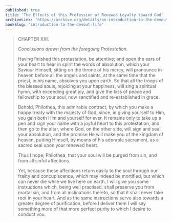 ```yaml
---
published: true
title: 'The Effects of this Profession of Renewed Loyalty toward God'
archiveLink: 'https://archive.org/details/an-introduction-to-the-devout-life/page/40?view=theater'
bookSlug: 'introduction-to-the-devout-life'
---
```


> CHAPTER XXI.
>
> *Conclusions drawn from the foregoing Protestation.*
>
> Having finished this protestation, be attentive; and open the ears of your heart to hear in spirit the words of absolution, which your Saviour Himself, sitting on the throne of his mercy, will pronounce in heaven before all the angels and saints, at the same time that the priest, in his name, absolves you upon earth. So that all the troops of the blessed souls, rejoicing at your happiness, will sing a spiritual hymn, with exceeding great joy, and give the kiss of peace and fellowship to your soul, now sanctified and re-established in grace.
>
> Behold, Philothea, this admirable contract, by which you make a happy treaty with the majesty of God, since, in giving yourself to Him, you gain both Him and yourself for ever. It remains only to take up a pen and sign your name with a joyful heart to this protestation, and then go to the altar, where God, on the other side, will sign and seal your absolution, and the promise He will make you of the kingdom of heaven, putting Himself, by means of his adorable sacrament, as a sacred seal upon your renewed heart.
>
> Thus I hope, Philothea, that your soul will be purged from sin, and from all sinful affections.
>
> Yet, because these affections return easily to the soul through our frailty and concupiscence, which may indeed be mortified, but which can never die while we live here on earth, I will give you some instructions which, being well practised, shall preserve you from mortal sin, and from all inclinations thereto, so that it shall never take root in your heart. And as the same instructions serve also towards a greater degree of purification, before I deliver them I will say something more of that more perfect purity to which I desire to conduct vou.